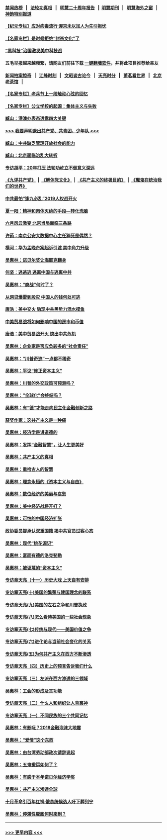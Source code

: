 #### [禁闻热榜](热点新闻.md?=0)  &nbsp;&nbsp;|&nbsp;&nbsp; [法轮功真相](https://github.com/gfw-breaker/truth/blob/master/README.md?=0) &nbsp;&nbsp;|&nbsp;&nbsp; [明慧二十周年报告](https://github.com/gfw-breaker/mh-reports/blob/master/README.md?=0) &nbsp;&nbsp;|&nbsp;&nbsp;[明慧期刊](https://github.com/gfw-breaker/mh-qikan) &nbsp;&nbsp;|&nbsp;&nbsp; [明慧海外之窗](https://github.com/gfw-breaker/mh-news/blob/master/README.md?=0) &nbsp;&nbsp;|&nbsp;&nbsp; [神韵特别报道](https://github.com/gfw-breaker/mh-news/blob/master/shenyun.md?=0)
#### [【纪元专栏】应对病毒流行 渥京未以加人为先引担忧](../pages/nsc423/n11875714.md?t=02260931) 
#### [【名家专栏】是时候拒绝“封杀文化”了](../pages/nsc423/n11814093.md?t=02260931) 
#### [“黑科技”治国激发美中科技战](../pages/nsc423/n11638056.md?t=02260931) 
#### 五毛举报越来越频繁，请网友们前往下载 [一键翻墙软件](https://github.com/gfw-breaker/ssr-accounts)，并将此项目推荐给亲友
#### [新闻拍案惊奇](https://github.com/gfw-breaker/banned-news/blob/master/pages/link4.md) &nbsp;&nbsp;|&nbsp;&nbsp; [江峰时刻](https://github.com/gfw-breaker/banned-news/blob/master/pages/link4.md) &nbsp;&nbsp;|&nbsp;&nbsp; [文昭谈古论今](https://github.com/gfw-breaker/banned-news/blob/master/pages/link4.md) &nbsp;&nbsp;|&nbsp;&nbsp; [天亮时分](https://github.com/gfw-breaker/banned-news/blob/master/pages/link4.md) &nbsp;&nbsp;|&nbsp;&nbsp; [萧茗看世界](https://github.com/gfw-breaker/banned-news/blob/master/pages/link4.md) &nbsp;&nbsp;|&nbsp;&nbsp; [北京老茶馆](https://github.com/gfw-breaker/banned-news/blob/master/pages/link4.md) &nbsp;&nbsp;|&nbsp;&nbsp; 
#### [【名家专栏】老兵节上一段触动心弦的回忆](../pages/nsc423/n11646016.md?t=02260931) 
#### [【名家专栏】公立学校的起源：集体主义与失败](../pages/nsc423/n11601833.md?t=02260931) 
#### [臧山：港澳办表态透露四大关键](../pages/nsc423/n11421628.md?t=02260931) 
#### [>>> 我要声明退出共产党、共青团、少年队 <<<](https://github.com/begood0513/goodnews/blob/master/quit/letter.md) 
#### [臧山：中共缺乏管理开放社会的能力](../pages/nsc423/n11407457.md?t=02260931) 
#### [臧山：北京面临治乱大转折](../pages/nsc423/n11406895.md?t=02260931) 
#### [专访胡平：20年打压 法轮功屹立不倒意义深远](../pages/nsc423/n11398800.md?t=02260931) 
#### [《九评共产党》](https://github.com/begood0513/9ping.md/blob/master/README.md) &nbsp;|&nbsp; [《解体党文化》](../../../../jtdwh.md/blob/master/README.md)  &nbsp;|&nbsp; [《共产主义的终极目的》](../../../../gczydzjmd.md/blob/master/README.md) &nbsp;|&nbsp; [《魔鬼在统治我们的世界》](../../../../mgztzwmdsj.md/blob/master/README.md) 
#### [中共最怕“逢九必乱”2019人权战开火](../pages/nsc423/n11385248.md?t=02260931) 
#### [夏一阳：精神和肉体灭绝的手段—转化洗脑](../pages/nsc423/n11368250.md?t=02260931) 
#### [六月风云激变 北京当局面临三条路](../pages/nsc423/n11313668.md?t=02260931) 
#### [许茹：南京公安大数据中心主任猝死是偶然？](../pages/nsc423/n11064744.md?t=02260931) 
#### [横河：华为孟晚舟案起诉引渡 美中角力升级](../pages/nsc423/n11027230.md?t=02260931) 
#### [吴惠林：诺贝尔奖让海耶克翻身](../pages/nsc423/n10890049.md?t=02260931) 
#### [何坚：逃逃逃 逃离中国与逃离中共](../pages/nsc423/n10592891.md?t=02260931) 
#### [吴惠林：“商战”何时了？](../pages/nsc423/n10573558.md?t=02260931) 
#### [从网贷爆雷到股灾 中国人的钱何处可逃](../pages/nsc423/n10572800.md?t=02260931) 
#### [唐浩：美中交火 隐现中共黑势力混水摸鱼](../pages/nsc423/n10544040.md?t=02260931) 
#### [中美贸易战将如何影响中国的房市和币值](../pages/nsc423/n10543697.md?t=02260931) 
#### [唐浩：美中贸易战开火 烧出中共危机](../pages/nsc423/n10540126.md?t=02260931) 
#### [吴惠林：企业家是否应负较多的“社会责任”](../pages/nsc423/n10535022.md?t=02260931) 
#### [吴惠林：“川普奇迹”一点都不稀奇](../pages/nsc423/n10512808.md?t=02260931) 
#### [吴惠林：平议“修正资本主义”](../pages/nsc423/n10495724.md?t=02260931) 
#### [吴惠林：川普的外交政策可预测吗？](../pages/nsc423/n10462387.md?t=02260931) 
#### [吴惠林：“全球化”会终结吗？](../pages/nsc423/n10452838.md?t=02260931) 
#### [吴惠林：有“德”才能走向民主化金融创新之路](../pages/nsc423/n10432292.md?t=02260931) 
#### [获奖作家：这共产主义是一种癌](../pages/nsc423/n10431541.md?t=02260931) 
#### [吴惠林：经济学是讲道德的](../pages/nsc423/n10398014.md?t=02260931) 
#### [吴惠林：发挥“金融智慧”，让人生更美好](../pages/nsc423/n10375019.md?t=02260931) 
#### [吴惠林：共产主义的真相](../pages/nsc423/n10351394.md?t=02260931) 
#### [吴惠林：重拾古人的智慧](../pages/nsc423/n10337691.md?t=02260931) 
#### [吴惠林：理念永恒的《资本主义与自由》](../pages/nsc423/n10316274.md?t=02260931) 
#### [吴惠林：数位经济的美丽与哀愁](../pages/nsc423/n10292946.md?t=02260931) 
#### [吴惠林：美中经济战将开打？](../pages/nsc423/n10258825.md?t=02260931) 
#### [吴惠林：可怕的中国经济扩张](../pages/nsc423/n10219147.md?t=02260931) 
#### [政协委员提承认双重国籍 揭中共官员过客心态](../pages/nsc423/n10208809.md?t=02260931) 
#### [吴惠林：现代“桃花源记”](../pages/nsc423/n10185234.md?t=02260931) 
#### [吴惠林：富而有德的洛克斐勒](../pages/nsc423/n10142264.md?t=02260931) 
#### [吴惠林：被诬蔑的“资本主义”](../pages/nsc423/n10124816.md?t=02260931) 
#### [专访章天亮（十一）历史大戏 上天自有安排](../pages/nsc423/n10094905.md?t=02260931) 
#### [专访章天亮(十)美国的繁荣与建国理念的联系](../pages/nsc423/n10094899.md?t=02260931) 
#### [专访章天亮(九)美国的左右之争和川普执政](../pages/nsc423/n10094889.md?t=02260931) 
#### [专访章天亮(八)怎么看待美国的一些社会现象](../pages/nsc423/n10094857.md?t=02260931) 
#### [专访章天亮(七)传统与现代——美国价值之争](../pages/nsc423/n10093140.md?t=02260931) 
#### [专访章天亮(六)进化论与当前社会变化的关系](../pages/nsc423/n10092036.md?t=02260931) 
#### [专访章天亮(五)为何共产主义在西方不断渗透](../pages/nsc423/n10083620.md?t=02260931) 
#### [专访章天亮（四）历史上的预言告诉我们什么](../pages/nsc423/n10083606.md?t=02260931) 
#### [专访章天亮（三）左派在西方渗透的三领域](../pages/nsc423/n10081115.md?t=02260931) 
#### [吴惠林：工会的形成及其功能](../pages/nsc423/n10080633.md?t=02260931) 
#### [专访章天亮（二）什么人和组织让人背离神](../pages/nsc423/n10076637.md?t=02260931) 
#### [专访章天亮（一）不同民族的三个共同记忆](../pages/nsc423/n10074188.md?t=02260931) 
#### [吴惠林：有影呒？2018金融泡沫大地震](../pages/nsc423/n10040534.md?t=02260931) 
#### [吴惠林：“爱情”这个东西](../pages/nsc423/n10019423.md?t=02260931) 
#### [吴惠林：由台湾劳动部政次请辞说起](../pages/nsc423/n9979679.md?t=02260931) 
#### [吴惠林：五鬼搬运如何了？](../pages/nsc423/n9925338.md?t=02260931) 
#### [吴惠林：有感于本年诺贝尔经济学奖](../pages/nsc423/n9871883.md?t=02260931) 
#### [吴惠林：共产主义渗透全球](../pages/nsc423/n9812748.md?t=02260931) 
#### [十月革命引百年红祸 俄总统候选人吁下葬列宁](../pages/nsc423/n9810182.md?t=02260931) 
#### [吴惠林：停滞性膨胀何时来到？](../pages/nsc423/n9764136.md?t=02260931) 

----
#### [ >>> 更早内容 <<< ](../indexes/nsc423-earlier.md)
